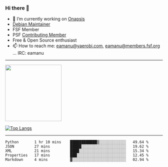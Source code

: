 ### Hi there 👋


- 🔭 I’m currently working on [Onapsis](http://onapsis.com)
- [Debian Maintainer](https://qa.debian.org/developer.php?login=eamanu%40yaerobi.com)
- FSF Member
- PSF [Contributing Member](https://www.python.org/psf/membership/#what-membership-classes-are-there)
- Free & Open Source enthusiast 
- 📫 How to reach me: eamanu@yaerobi.com, eamanu@members.fsf.org ... IRC: eamanu

---

<img height="180em" src="https://github-readme-stats.vercel.app/api?theme=dark&username=eamanu&show_icons=true&hide_border=true&&count_private=true&include_all_commits=true" />

[![Top Langs](https://github-readme-stats.vercel.app/api/top-langs/?theme=dark&username=eamanu&layout=compact)](https://github.com/anuraghazra/github-readme-stats)

---

<!--START_SECTION:waka-->
```text
Python       1 hr 10 mins    ████████████▒░░░░░░░░░░░░   49.64 % 
JSON         27 mins         █████░░░░░░░░░░░░░░░░░░░░   19.62 % 
XML          21 mins         ████░░░░░░░░░░░░░░░░░░░░░   15.34 % 
Properties   17 mins         ███░░░░░░░░░░░░░░░░░░░░░░   12.45 % 
Markdown     4 mins          ▓░░░░░░░░░░░░░░░░░░░░░░░░   02.94 % 
```
<!--END_SECTION:waka-->
